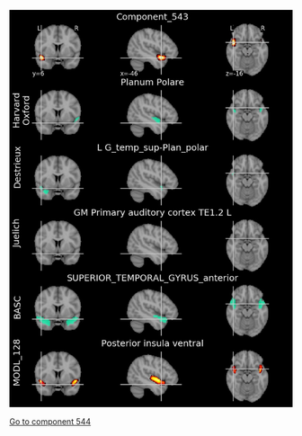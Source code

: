 


![543](preliminary/543.jpg "Component 543")

[Go to component 544](https://parietal-inria.github.io/MODL_atlas/1024/544 "Component 544")